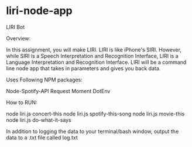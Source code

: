 # liri-node-app

LIRI Bot

Overview:

In this assignment, you will make LIRI. LIRI is like iPhone's SIRI. However, while SIRI is a Speech Interpretation and Recognition Interface, LIRI is a Language Interpretation and Recognition Interface. LIRI will be a command line node app that takes in parameters and gives you back data.

Uses Following NPM packages:

Node-Spotify-API
Request
Moment
DotEnv


How to RUN:

node liri.js concert-this
node liri.js spotify-this-song
node liri.js movie-this
node liri.js do-what-it-says

In addition to logging the data to your terminal/bash window, output the data to a .txt file called log.txt